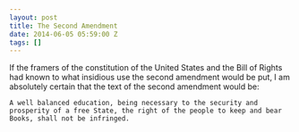 ```yaml
---
layout: post
title: The Second Amendment
date: 2014-06-05 05:59:00 Z
tags: []
---
```

If the framers of the constitution of the United States and the Bill of Rights had known to what insidious use the second amendment would be put, I am absolutely certain that the text of the second amendment would be:

    A well balanced education, being necessary to the security and prosperity of a free State, the right of the people to keep and bear Books, shall not be infringed.

